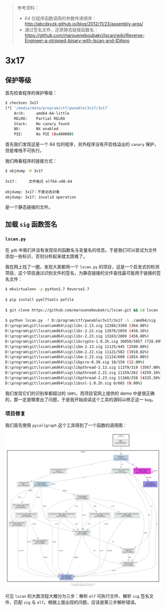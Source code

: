 > 参考资料：
>
> - 64 位程序函数调用的参数传递顺序：<http://abcdxyzk.github.io/blog/2012/11/23/assembly-args/>
> - 通过签名文件，还原静态链接函数名：<https://github.com/maroueneboubakri/lscan/wiki/Reverse-Engineer-a-stripped-binary-with-lscan-and-IDApro>

# 3x17

## 保护等级

首先检查程序的保护等级：

```bash
$ checksec 3x17 
[*] '/media/data/program/ctf/pwnable/3x17/3x17'
    Arch:     amd64-64-little
    RELRO:    Partial RELRO
    Stack:    No canary found
    NX:       NX enabled
    PIE:      No PIE (0x400000)
```

首先我们发现这是一个 64 位的程序，另外程序没有开启栈溢出的 `canary` 保护，但是堆栈不可执行。

我们再看程序的链接方式：

```bash
$ objdump -R 3x17 

3x17：     文件格式 elf64-x86-64

objdump: 3x17：不是动态对象
objdump: 3x17: invalid operation
```

是一个静态链接的文件。

## 加载 `sig` 函数签名

### `lscan.py`

在 `gdb` 中我们并没有发现任何函数名与变量名的信息。于是我们可以尝试为文件添加一些标识，否则分析起来就太困难了。

我在网上找了一圈，发现大家都用一个 `lscan.py` 的项目，这是一个启发式的检测项目，这个项目通过识别文件的签名，为静态链接的文件查找最可能用于链接的签名文件：

```bash
$ mkvirtualenv -p python2.7 Reverse2.7

$ pip install pyelftools pefile

$ git clone https://github.com/maroueneboubakri/lscan.git && cd lscan

$ python lscan.py -f D:/program/ctf/pwnable/3x17/3x17 -S ./amd64/sig
D:\program\git\lscan\amd64\sig\libc-2.13.sig 12266/3369 (364.08%)
D:\program\git\lscan\amd64\sig\libc-2.22.sig 12870/2859 (450.16%)
D:\program\git\lscan\amd64\sig\libc-2.23.sig 13163/2869 (458.80%)
D:\program\git\lscan\amd64\sig\libcrypto-1.0.2h.sig 36850/5057 (728.69%)
D:\program\git\lscan\amd64\sig\libm-2.13.sig 11125/445 (2500.00%)
D:\program\git\lscan\amd64\sig\libm-2.22.sig 11121/582 (1910.82%)
D:\program\git\lscan\amd64\sig\libm-2.23.sig 11124/600 (1854.00%)
D:\program\git\lscan\amd64\sig\libpcre-8.38.sig 18/150 (12.00%)
D:\program\git\lscan\amd64\sig\libpthread-2.13.sig 11379/319 (3567.08%)
D:\program\git\lscan\amd64\sig\libpthread-2.22.sig 11159/262 (4259.16%)
D:\program\git\lscan\amd64\sig\libpthread-2.23.sig 11160/258 (4325.58%)
D:\program\git\lscan\amd64\sig\libssl-1.0.2h.sig 0/665 (0.00%)
```

我们发现它们的识别率都超过的 `100%`，而项目官网上提供的 demo 中是很正确的，那一定是哪里出了问题，于是我开始阅读这个工具的源码以修正这一 `bug`。

### 项目修复

我们首先使用 `pycallgraph` 这个工具得到了一个函数的调用图：

![./3x17-lscan-cfg.png](./3x17-lscan-cfg.png)

可见 `lscan` 的大致流程大概分为三步：解析 `elf` 可执行文件、解析 `sig` 签名文件、匹配 `sig` 与 `elf`。根据上面出现的问题，应该是第三步解析错误。